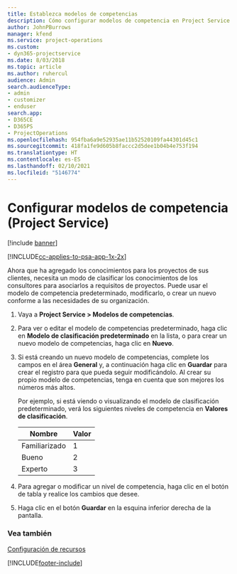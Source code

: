 ```yaml
---
title: Establezca modelos de competencias
description: Cómo configurar modelos de competencia en Project Service
author: JohnPBurrows
manager: kfend
ms.service: project-operations
ms.custom:
- dyn365-projectservice
ms.date: 8/03/2018
ms.topic: article
ms.author: ruhercul
audience: Admin
search.audienceType:
- admin
- customizer
- enduser
search.app:
- D365CE
- D365PS
- ProjectOperations
ms.openlocfilehash: 954fba6a9e52935ae11b52520109fa44301d45c1
ms.sourcegitcommit: 418fa1fe9d605b8faccc2d5dee1b04b4e753f194
ms.translationtype: HT
ms.contentlocale: es-ES
ms.lasthandoff: 02/10/2021
ms.locfileid: "5146774"
---
```

# <a name="set-up-proficiency-models-project-service"></a>Configurar modelos de competencia (Project Service)

[!include [banner](../includes/psa-now-project-operations.md)]

[!INCLUDE[cc-applies-to-psa-app-1x-2x](../includes/cc-applies-to-psa-app-1x-2x.md)]

Ahora que ha agregado los conocimientos para los proyectos de sus clientes, necesita un modo de clasificar los conocimientos de los consultores para asociarlos a requisitos de proyectos. Puede usar el modelo de competencia predeterminado, modificarlo, o crear un nuevo conforme a las necesidades de su organización.  
  
1.  Vaya a **Project Service > Modelos de competencias**.  
  
2.  Para ver o editar el modelo de competencias predeterminado, haga clic en **Modelo de clasificación predeterminado** en la lista, o para crear un nuevo modelo de competencias, haga clic en **Nuevo**.  
  
3.  Si está creando un nuevo modelo de competencias, complete los campos en el área **General** y, a continuación haga clic en **Guardar** para crear el registro para que pueda seguir modificándolo. Al crear su propio modelo de competencias, tenga en cuenta que son mejores los números más altos.  
  
     Por ejemplo, si está viendo o visualizando el modelo de clasificación predeterminado, verá los siguientes niveles de competencia en **Valores de clasificación**.  
  
    |Nombre|Valor|  
    |----------|-----------|  
    |Familiarizado|1|  
    |Bueno|2|  
    |Experto|3|  
  
4.  Para agregar o modificar un nivel de competencia, haga clic en el botón de tabla y realice los cambios que desee.  
  
5.  Haga clic en el botón **Guardar** en la esquina inferior derecha de la pantalla.  
  
### <a name="see-also"></a>Vea también  
 [Configuración de recursos](../psa/set-up-resources.md)


[!INCLUDE[footer-include](../includes/footer-banner.md)]